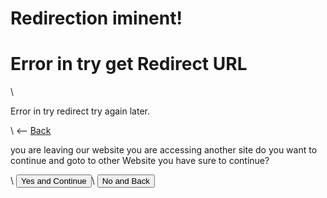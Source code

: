 <script>

    console.log(window.location.href.includes('?'));

    if(window.location.href.includes('?') == false) {
        document.getElementById("Show_Success").style.visibility = "hidden";
    } else {
        document.getElementById("Show_Error").style.visibility= 'hidden';
    }

    var request = window.location.href.slice(window.location.href.indexOf('?') + 1);

    console.log("Url for Redirec:")
    console.log(request)

    function Return() {
        window.location.href = "."
    }

    function StartRedirect() {
        window.location.href = request;
    }

</script>

# Redirection iminent!

<div id="Show_Error" style="visibility=hidden;">
    <h1>Error in try get Redirect URL</h1>\
    <p>Error in try redirect try again later.</p>\
    <-- <a href=".">Back</a>
</div>

<div id="Show_Success">
    <p>you are leaving our website you are accessing another site do you want to continue and goto to other Website you have sure to continue?</p>\
    <button onclick="StartRedirect()">Yes and Continue</button>\
    <button onclick="Return()">No and Back</button>
</div>

